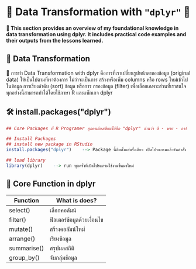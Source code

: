 # 💾 Data Transformation with `"dplyr"` 🌻
**📝 This section provides an overview of my foundational knowledge in data transformation using dplyr. It includes practical code examples and their outputs from the lessons learned.**
## 🍫 Data Transformation 
📝 การทำ Data Transformation with dplyr คือการที่เราเปลี่ยนรูปหน้าตาของข้อมูล (original data) ให้เป็นไปตามที่เราต้องการ ไม่ว่าจะเป็นการ สร้างหรือเพิ่ม columns หรือ rows ใหม่เข้าไปในข้อมูล การเรียงลำดับ (sort) ข้อมูล หรือการ กรองข้อมูล (filter) เพื่อเลือกเฉพาะส่วนที่เราสนใจ ทุกอย่างนี้สามารถทำได้โดยใช้ภาษา R และแพ็กเกจ dplyr
## 🛠 install.packages("dplyr") 
```r
## Core Packages ที่ R Programer ทุกคนต้องเขียนได้คือ "dplyr" อ่านว่า ดี - พาย - อาร์

## Install Packages
## install new package in RStudio
install.packages("dplyr")    --> Package นี้ติดตั้งแค่ครั้งเดียว เปิดโปรแกรมแล้วรันคำสั่ง

## load library
library(dplyr)    --> run ทุกครั้งที่เปิดโปรแกรมใช้งานขึ้นมาใหม่

```
## 🔐 Core Function in dplyr
| **Function** | **What is does?** | 
|---|---|
| select() | เลือกคอลัมน์ | 
| filter() | ฟิลเตอร์ข้อมูลด้วยเงื่อนไข | 
| mutate() | สร้างคอลัมน์ใหม่ | 
| arrange() | เรียงข้อมูล | 
| summarise() | สรุปผลสถิติ | 
| group_by() | จับกลุ่มข้อมูล | 
